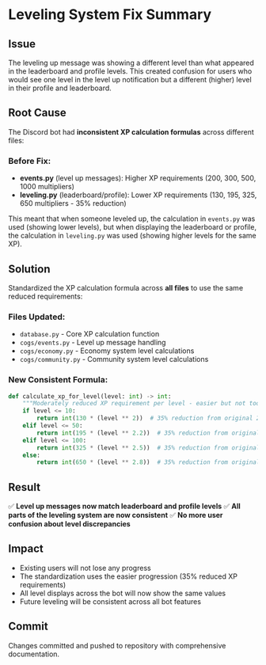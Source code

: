 # Leveling System Fix Summary

## Issue
The leveling up message was showing a different level than what appeared in the leaderboard and profile levels. This created confusion for users who would see one level in the level up notification but a different (higher) level in their profile and leaderboard.

## Root Cause
The Discord bot had **inconsistent XP calculation formulas** across different files:

### Before Fix:
- **events.py** (level up messages): Higher XP requirements (200, 300, 500, 1000 multipliers)
- **leveling.py** (leaderboard/profile): Lower XP requirements (130, 195, 325, 650 multipliers - 35% reduction)

This meant that when someone leveled up, the calculation in `events.py` was used (showing lower levels), but when displaying the leaderboard or profile, the calculation in `leveling.py` was used (showing higher levels for the same XP).

## Solution
Standardized the XP calculation formula across **all files** to use the same reduced requirements:

### Files Updated:
- `database.py` - Core XP calculation function
- `cogs/events.py` - Level up message handling
- `cogs/economy.py` - Economy system level calculations
- `cogs/community.py` - Community system level calculations

### New Consistent Formula:
```python
def calculate_xp_for_level(level: int) -> int:
    """Moderately reduced XP requirement per level - easier but not too easy"""
    if level <= 10:
        return int(130 * (level ** 2))  # 35% reduction from original 200
    elif level <= 50:
        return int(195 * (level ** 2.2))  # 35% reduction from original 300
    elif level <= 100:
        return int(325 * (level ** 2.5))  # 35% reduction from original 500
    else:
        return int(650 * (level ** 2.8))  # 35% reduction from original 1000
```

## Result
✅ **Level up messages now match leaderboard and profile levels**
✅ **All parts of the leveling system are now consistent**
✅ **No more user confusion about level discrepancies**

## Impact
- Existing users will not lose any progress
- The standardization uses the easier progression (35% reduced XP requirements)
- All level displays across the bot will now show the same values
- Future leveling will be consistent across all bot features

## Commit
Changes committed and pushed to repository with comprehensive documentation.